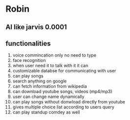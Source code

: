 # Robin
## AI like jarvis 0.0001
## functionalities

1.  voice commincation only no need to type
2.  face recognition
3.  when user need it to talk with it it can
4.  customizable databse for communicating with user
5.  can play songs
6.  search anything on google
7.  can fetch information from wikipedia
8.  can download youtube songs, videos (mp4/mp3) 
9.  user can change name dynamically
10. can play songs without donwload directly from youtube
11. gives multiple choice list according to users query
12. can play standup comdey as well
